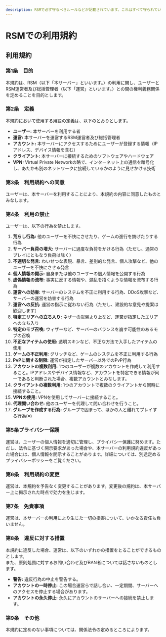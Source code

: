 ```yaml
---
description: RSMで必ず守るべきルールなどが記載されています。これはすべて守られていることを前提に運営します。
---
```


# RSMでの利用規約

## 利用規約

### 第1条　目的

本規約は、RSM（以下「本サーバー」といいます。）の利用に関し、ユーザーとRSM運営者及び総括管理者（以下「運営」といいます。）との間の権利義務関係を定めることを目的とします。

### 第2条　定義

本規約において使用する用語の定義は、以下のとおりとします。

* **ユーザー:** 本サーバーを利用する者
* **運営:** 本サーバーを運営するRSM運営者及び総括管理者
* **アカウント:** 本サーバーにアクセスするためにユーザーが登録する情報（IPアドレス、デバイス情報を含む）
* **クライアント:** 本サーバーに接続するためのソフトウェアやハードウェア
* **VPN:** Virtual Private Networkの略で、インターネット上の通信を暗号化し、あたかも別のネットワークに接続しているかのように見せかける技術

### 第3条　利用規約への同意

ユーザーは、本サーバーを利用することにより、本規約の内容に同意したものとみなします。

### 第4条　利用の禁止

ユーザーは、以下の行為を禁止します。

1. **荒らし行為:** 他のユーザーを不快にさせたり、ゲームの進行を妨げたりする行為
2. **サーバー負荷の増大:** サーバーに過度な負荷をかける行為（ただし、通常のプレイにともなう負荷は除く）
3. **不適切な発言:** わいせつな表現、暴言、差別的な発言、個人攻撃など、他のユーザーを不快にさせる発言
4. **個人情報の開示:** 自身または他のユーザーの個人情報を公開する行為
5. **虚偽情報の流布:** 事実に反する情報や、混乱を招くような情報を流布する行為
6. **運営への妨害:** サーバーのシステムを不正に利用する行為、DDoS攻撃など、サーバーの運営を妨害する行為
7. **運営への反抗:** 運営の指示に従わない行為（ただし、建設的な意見や提案は歓迎します）
8. **特定エリアへの立ち入り:** ネザーの岩盤より上など、運営が指定したエリアへの立ち入り
9. **特定のモブ召喚:** ウィザーなど、サーバーのバランスを崩す可能性のあるモブの召喚
10. **不正なアイテムの使用:** 透明スキンなど、不正な方法で入手したアイテムの使用
11. **ゲームの不正利用:** グリッチなど、ゲームのシステムを不正に利用する行為
12. **PvPに関する制限:** 運営が指定したサーバー以外でのPvP行為
13. **アカウントの複数利用:** 1つのユーザーが複数のアカウントを作成して利用すること。IPアドレスやデバイス情報など、アカウントを特定できる情報が同一であると判断された場合、複数アカウントとみなします。
14. **クライアントの複数利用:** 1つのアカウントで複数のクライアントから同時に接続すること。
15. **VPNの使用:** VPNを使用してサーバーに接続すること。
16. **代理問い合わせ:** 他のユーザーを代理して問い合わせを行うこと。
17. **グループを作成する行為:** グループで固まって、ほかの人と離れてプレイする行為(※)

### 第5条プライバシー保護

運営は、ユーザーの個人情報を適切に管理し、プライバシー保護に努めます。ただし、法令に基づく開示要求があった場合や、本サーバーの利用規約違反があった場合には、個人情報を開示することがあります。詳細については、別途定めるプライバシーポリシーをご覧ください。

### 第6条　利用規約の変更

運営は、本規約を予告なく変更することがあります。変更後の規約は、本サーバー上に掲示された時点で効力を生じます。

### 第7条　免責事項

運営は、本サーバーの利用により生じた一切の損害について、いかなる責任も負いません。

### 第8条　違反に対する措置

本規約に違反した場合、運営は、以下のいずれかの措置をとることができるものとします。\
また、原則処罰に対するお問い合わせ及びBAN者については話さないものとします。

* **警告:** 違反行為の中止を警告する。
* **アカウントの一時停止:** この場合運営らで話し合い、一定期間、サーバーへのアクセスを停止する場合があります。
* **アカウントの永久停止:** 永久にアカウントのサーバーへの接続を禁止します。

### 第9条　その他

本規約に定めのない事項については、関係法令の定めるところによります。
